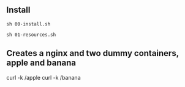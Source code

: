## Install
```sh 00-install.sh```

```sh 01-resources.sh```

## Creates a nginx and two dummy containers, apple and banana

curl -k <endpoint>/apple
curl -k <endpoint>/banana
